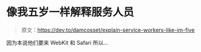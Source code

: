 # 像我五岁一样解释服务人员

> 原文：<https://dev.to/damcosset/explain-service-workers-like-im-five>

因为本说他们要来 WebKit 和 Safari 所以...